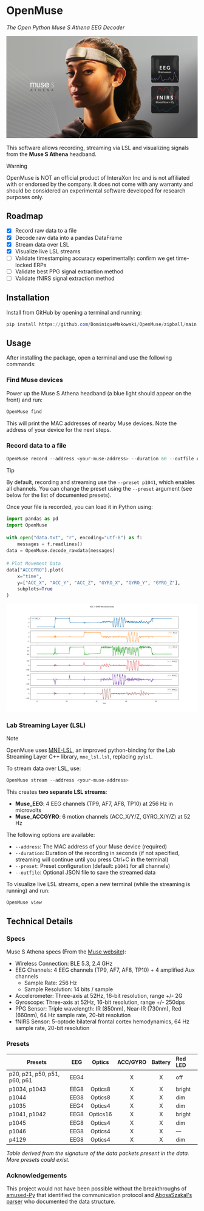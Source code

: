 # OpenMuse

*The Open Python Muse S Athena EEG Decoder*

[![Muse S Athena](media/device.webp)](https://eu.choosemuse.com/products/muse-s-athena)


This software allows recording, streaming via LSL and visualizing signals from the **Muse S Athena** headband.

> [!WARNING]  
> OpenMuse is NOT an official product of InteraXon Inc and is not affiliated with or endorsed by the company. It does not come with any warranty and should be considered an experimental software developed for research purposes only.

## Roadmap

- [x] Record raw data to a file
- [x] Decode raw data into a pandas DataFrame
- [x] Stream data over LSL
- [x] Visualize live LSL streams
- [ ] Validate timestamping accuracy experimentally: confirm we get time-locked ERPs
- [ ] Validate best PPG signal extraction method
- [ ] Validate fNIRS signal extraction method

## Installation

Install from GitHub by opening a terminal and running:

```powershell
pip install https://github.com/DominiqueMakowski/OpenMuse/zipball/main
```

## Usage

After installing the package, open a terminal and use the following commands:

### Find Muse devices

Power up the Muse S Athena headband (a blue light should appear on the front) and run:

```powershell
OpenMuse find
```

This will print the MAC addresses of nearby Muse devices. Note the address of your device for the next steps.


### Record data to a file

```powershell
OpenMuse record --address <your-muse-address> --duration 60 --outfile data.txt
```

> [!TIP]
> By default, recording and streaming use the `--preset p1041`, which enables all channels. You can change the preset using the `--preset` argument (see below for the list of documented presets).

Once your file is recorded, you can load it in Python using:

```python
import pandas as pd
import OpenMuse 

with open("data.txt", "r", encoding="utf-8") as f:
    messages = f.readlines()
data = OpenMuse.decode_rawdata(messages)

# Plot Movement Data
data["ACCGYRO"].plot(
    x="time",
    y=["ACC_X", "ACC_Y", "ACC_Z", "GYRO_X", "GYRO_Y", "GYRO_Z"],
    subplots=True
)
```

![](./media/example_accgyro.png)

### Lab Streaming Layer (LSL)

> [!NOTE]  
> OpenMuse uses [MNE-LSL](https://mne.tools/mne-lsl/), an improved python-binding for the Lab Streaming Layer C++ library, `mne_lsl.lsl`, replacing `pylsl`.

To stream data over LSL, use:

```powershell
OpenMuse stream --address <your-muse-address>
```

This creates **two separate LSL streams**:
- **Muse_EEG**: 4 EEG channels (TP9, AF7, AF8, TP10) at 256 Hz in microvolts
- **Muse_ACCGYRO**: 6 motion channels (ACC_X/Y/Z, GYRO_X/Y/Z) at 52 Hz

The following options are available:
- `--address`: The MAC address of your Muse device (required)
- `--duration`: Duration of the recording in seconds (if not specified, streaming will continue until you press Ctrl+C in the terminal)
- `--preset`: Preset configuration (default: `p1041` for all channels)
- `--outfile`: Optional JSON file to save the streamed data



To visualize live LSL streams, open a new terminal (while the streaming is running) and run:

```powershell
OpenMuse view
```

## Technical Details

### Specs

Muse S Athena specs (From the [Muse website](https://eu.choosemuse.com/products/muse-s-athena)):
- Wireless Connection: BLE 5.3, 2.4 GHz
- EEG Channels: 4 EEG channels (TP9, AF7, AF8, TP10) + 4 amplified Aux channels
  - Sample Rate: 256 Hz
  - Sample Resolution: 14 bits / sample
- Accelerometer: Three-axis at 52Hz, 16-bit resolution, range +/- 2G
- Gyroscope: Three-axis at 52Hz, 16-bit resolution, range +/- 250dps
- PPG Sensor: Triple wavelength: IR (850nm), Near-IR (730nm), Red (660nm), 64 Hz sample rate, 20-bit resolution
- fNIRS Sensor: 5-optode bilateral frontal cortex hemodynamics, 64 Hz sample rate, 20-bit resolution

### Presets

| Presets                                 | EEG   | Optics   | ACC/GYRO | Battery | Red LED |
|-----------------------------------------|:-----:|:--------:|:--------:|:-------:|:--------|
| p20, p21, p50, p51, p60, p61            | EEG4  |          |    X     |    X    |   off   |
| p1034, p1043                            | EEG8  | Optics8  |    X     |    X    | bright  |
| p1044                                   | EEG8  | Optics8  |    X     |    X    |  dim    |
| p1035                                   | EEG4  | Optics4  |    X     |    X    |  dim    |
| p1041, p1042                            | EEG8  | Optics16 |    X     |    X    | bright  |
| p1045                                   | EEG8  | Optics4  |    X     |    X    |  dim    |
| p1046                                   | EEG8  | Optics4  |    X     |    X    |   —     |
| p4129                                   | EEG8  | Optics4  |    X     |    X    |  dim    |

*Table derived from the signature of the data packets present in the data. More presets could exist.*

### Acknowledgements

This project would not have been possible without the breakthroughs of [amused-Py](https://github.com/Amused-EEG/amused-py) that identified the communication protocol and [AbosaSzakal's parser](https://github.com/AbosaSzakal/MuseAthenaDataformatParser) who documented the data structure.